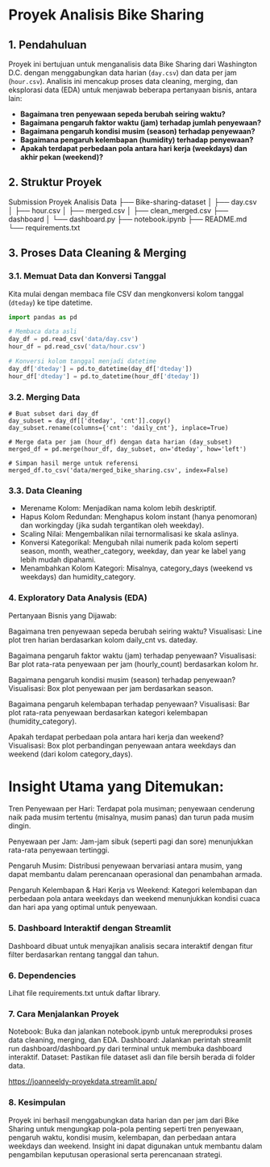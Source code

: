 # Proyek Analisis Bike Sharing

## 1. Pendahuluan

Proyek ini bertujuan untuk menganalisis data Bike Sharing dari Washington D.C. dengan menggabungkan data harian (`day.csv`) dan data per jam (`hour.csv`). Analisis ini mencakup proses data cleaning, merging, dan eksplorasi data (EDA) untuk menjawab beberapa pertanyaan bisnis, antara lain:
- **Bagaimana tren penyewaan sepeda berubah seiring waktu?**
- **Bagaimana pengaruh faktor waktu (jam) terhadap jumlah penyewaan?**
- **Bagaimana pengaruh kondisi musim (season) terhadap penyewaan?**
- **Bagaimana pengaruh kelembapan (humidity) terhadap penyewaan?**
- **Apakah terdapat perbedaan pola antara hari kerja (weekdays) dan akhir pekan (weekend)?**

## 2. Struktur Proyek

Submission Proyek Analisis Data
├── Bike-sharing-dataset
│   ├── day.csv
│   ├── hour.csv
│   ├── merged.csv
│   ├── clean_merged.csv
├── dashboard
│   └── dashboard.py
├── notebook.ipynb
├── README.md
└── requirements.txt


## 3. Proses Data Cleaning & Merging

### 3.1. Memuat Data dan Konversi Tanggal

Kita mulai dengan membaca file CSV dan mengkonversi kolom tanggal (`dteday`) ke tipe datetime.

```python
import pandas as pd

# Membaca data asli
day_df = pd.read_csv('data/day.csv')
hour_df = pd.read_csv('data/hour.csv')

# Konversi kolom tanggal menjadi datetime
day_df['dteday'] = pd.to_datetime(day_df['dteday'])
hour_df['dteday'] = pd.to_datetime(hour_df['dteday'])
```

### 3.2. Merging Data

```
# Buat subset dari day_df
day_subset = day_df[['dteday', 'cnt']].copy()
day_subset.rename(columns={'cnt': 'daily_cnt'}, inplace=True)

# Merge data per jam (hour_df) dengan data harian (day_subset)
merged_df = pd.merge(hour_df, day_subset, on='dteday', how='left')

# Simpan hasil merge untuk referensi
merged_df.to_csv('data/merged_bike_sharing.csv', index=False)
```

### 3.3. Data Cleaning
- Merename Kolom: Menjadikan nama kolom lebih deskriptif.
- Hapus Kolom Redundan: Menghapus kolom instant (hanya penomoran) dan workingday (jika sudah tergantikan oleh weekday).
- Scaling Nilai: Mengembalikan nilai ternormalisasi ke skala aslinya.
- Konversi Kategorikal: Mengubah nilai numerik pada kolom seperti season, month, weather_category, weekday, dan year ke label yang lebih mudah dipahami.
- Menambahkan Kolom Kategori: Misalnya, category_days (weekend vs weekdays) dan humidity_category.

### 4. Exploratory Data Analysis (EDA)
Pertanyaan Bisnis yang Dijawab:

Bagaimana tren penyewaan sepeda berubah seiring waktu?
Visualisasi: Line plot tren harian berdasarkan kolom daily_cnt vs. dateday.

Bagaimana pengaruh faktor waktu (jam) terhadap penyewaan?
Visualisasi: Bar plot rata-rata penyewaan per jam (hourly_count) berdasarkan kolom hr.

Bagaimana pengaruh kondisi musim (season) terhadap penyewaan?
Visualisasi: Box plot penyewaan per jam berdasarkan season.

Bagaimana pengaruh kelembapan terhadap penyewaan?
Visualisasi: Bar plot rata-rata penyewaan berdasarkan kategori kelembapan (humidity_category).

Apakah terdapat perbedaan pola antara hari kerja dan weekend?
Visualisasi: Box plot perbandingan penyewaan antara weekdays dan weekend (dari kolom category_days).

# Insight Utama yang Ditemukan:

Tren Penyewaan per Hari:
Terdapat pola musiman; penyewaan cenderung naik pada musim tertentu (misalnya, musim panas) dan turun pada musim dingin.

Penyewaan per Jam:
Jam-jam sibuk (seperti pagi dan sore) menunjukkan rata-rata penyewaan tertinggi.

Pengaruh Musim:
Distribusi penyewaan bervariasi antara musim, yang dapat membantu dalam perencanaan operasional dan penambahan armada.

Pengaruh Kelembapan & Hari Kerja vs Weekend:
Kategori kelembapan dan perbedaan pola antara weekdays dan weekend menunjukkan kondisi cuaca dan hari apa yang optimal untuk penyewaan.

### 5. Dashboard Interaktif dengan Streamlit
Dashboard dibuat untuk menyajikan analisis secara interaktif dengan fitur filter berdasarkan rentang tanggal dan tahun.

### 6. Dependencies
Lihat file requirements.txt untuk daftar library.

### 7. Cara Menjalankan Proyek
Notebook: Buka dan jalankan notebook.ipynb untuk mereproduksi proses data cleaning, merging, dan EDA.
Dashboard: Jalankan perintah streamlit run dashboard/dashboard.py dari terminal untuk membuka dashboard interaktif.
Dataset: Pastikan file dataset asli dan file bersih berada di folder data.

https://joanneeldy-proyekdata.streamlit.app/

### 8. Kesimpulan
Proyek ini berhasil menggabungkan data harian dan per jam dari Bike Sharing untuk mengungkap pola-pola penting seperti tren penyewaan, pengaruh waktu, kondisi musim, kelembapan, dan perbedaan antara weekdays dan weekend. Insight ini dapat digunakan untuk membantu dalam pengambilan keputusan operasional serta perencanaan strategi.